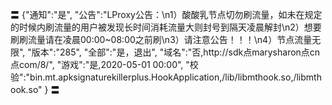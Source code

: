 〓
{"通知":"是",
"公告":"LProxy公告：\n1）酸酸乳节点切勿刷流量，如未在规定的时候内刷流量的用户被发现长时间消耗流量大则封号到隔天凌晨解封\n2）想要刷刷流量请在凌晨00:00~08:00之前刷\n3）请注意公告！！！\n4）节点流量无限",
"版本":"285",
"全部":"是，退出",
"域名":"否,http://sdk点marysharon点cn点com/8/",
"游戏":"是,2020-05-01 00:00",
"校验":"bin.mt.apksignaturekillerplus.HookApplication,/lib/libmthook.so,/libmthook.so"
}
〓
